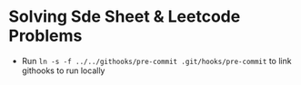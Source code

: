 # Solving Sde Sheet & Leetcode Problems
- Run `ln -s -f ../../githooks/pre-commit .git/hooks/pre-commit` to link githooks to run locally
